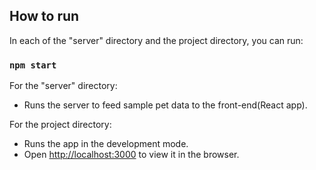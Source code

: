 ﻿
## How to run

In each of the "server" directory and the project directory, you can run:

### `npm start`

For the "server" directory:

- Runs the server to feed sample pet data to the front-end(React app).

For the project directory:

- Runs the app in the development mode.<br />
- Open [http://localhost:3000](http://localhost:3000) to view it in the browser.





